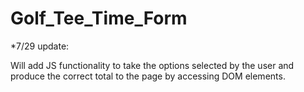 # Golf_Tee_Time_Form

*7/29 update:

Will add JS functionality to take the options selected by the user and produce the correct total to the page by accessing DOM elements. 


